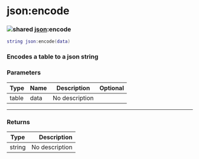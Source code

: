 # json:encode

### ![shared](../../home/json/.gitbook/assets/shared.png) [json](../../home/json/home/json/):encode

```lua
string json:encode(data)
```

### Encodes a table to a json string

### Parameters

| Type  | Name | Description    | Optional |
| ----- | ---- | -------------- | -------: |
| table | data | No description |          |

***

### Returns

| Type   |    Description |
| ------ | -------------: |
| string | No description |
